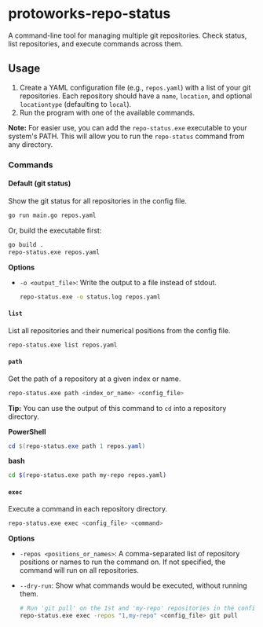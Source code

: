 # protoworks-repo-status

A command-line tool for managing multiple git repositories. Check status, list repositories, and execute commands across them.

## Usage

1.  Create a YAML configuration file (e.g., `repos.yaml`) with a list of your git repositories. Each repository should have a `name`, `location`, and optional `locationtype` (defaulting to `local`).
2.  Run the program with one of the available commands.

**Note:** For easier use, you can add the `repo-status.exe` executable to your system's PATH. This will allow you to run the `repo-status` command from any directory.

### Commands

#### Default (git status)

Show the git status for all repositories in the config file.

```bash
go run main.go repos.yaml
```

Or, build the executable first:

```bash
go build .
repo-status.exe repos.yaml
```

**Options**

-   `-o <output_file>`: Write the output to a file instead of stdout.

    ```bash
    repo-status.exe -o status.log repos.yaml
    ```

#### `list`

List all repositories and their numerical positions from the config file.

```bash
repo-status.exe list repos.yaml
```

#### `path`

Get the path of a repository at a given index or name.

```bash
repo-status.exe path <index_or_name> <config_file>
```

**Tip:** You can use the output of this command to `cd` into a repository directory.

**PowerShell**
```powershell
cd $(repo-status.exe path 1 repos.yaml)
```

**bash**
```bash
cd $(repo-status.exe path my-repo repos.yaml)
```

#### `exec`

Execute a command in each repository directory.

```bash
repo-status.exe exec <config_file> <command>
```

**Options**

-   `-repos <positions_or_names>`: A comma-separated list of repository positions or names to run the command on. If not specified, the command will run on all repositories.
-   `--dry-run`: Show what commands would be executed, without running them.

    ```bash
    # Run 'git pull' on the 1st and 'my-repo' repositories in the config
    repo-status.exe exec -repos "1,my-repo" <config_file> git pull
    ```
